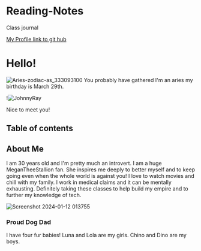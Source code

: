 # Reading-Notes

Class journal



[My Profile link to git hub ](https://github.com/jrsmithma17)






# Hello!

![Aries-zodiac-as_333093100](https://github.com/jrsmithma17/reading-notes/assets/156276958/1f2488a0-5ab1-4c39-a446-d1b09d4da2a1)
You probably have gathered I'm an aries my birthday is March 29th. 

!![JohnnyRay](https://github.com/jrsmithma17/reading-notes/assets/156276958/991738b1-281d-485b-9f82-eb104f6fa718)

Nice to meet you!

## Table of contents

## About Me 
I am 30 years old and I'm pretty much an introvert. I am a huge MeganTheeStallion fan. She inspires me deeply to better myself and to keep going even when the whole world is against you! I love to watch movies and chill with my family. I work in medical claims and it can be mentally exhausting. Definitely taking these classes to help build my empire and to further my knowledge of tech. 

![Screenshot 2024-01-12 013755](https://github.com/jrsmithma17/reading-notes/assets/156276958/c484266e-9d4c-4a37-8e9f-acbe3900859c)


### Proud Dog Dad 
I have four fur babies! Luna and Lola are my girls. Chino and Dino are my boys.  





